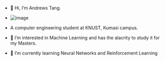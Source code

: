 - 👋 Hi, I’m Andrews Tang.
- ![image](https://user-images.githubusercontent.com/75391005/184497332-038b8594-5958-4ef2-b628-c8b2a9daf7b1.png)

-  A computer engineering student at KNUST, Kumasi campus.
- 👀 I’m interested in Machine Learning and has the alacrity to study it for my Masters.
- 🌱 I’m currently learning Neural Networks and Reinforcement Learning
<!-- - 💞️ I’m looking forward to apply ML in the Health Industry -->
<!-- - 📫 How to reach me :  -->

<!---
atang277/atang277 is a ✨ special ✨ repository because its `README.md` (this file) appears on your GitHub profile.
You can click the Preview link to take a look at your changes.
--->
